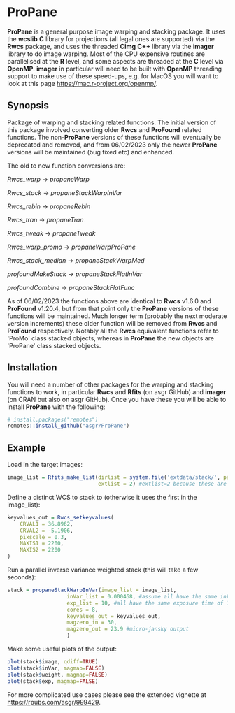 # ProPane

**ProPane** is a general purpose image warping and stacking package. It uses the **wcslib** **C** library for projections (all legal ones are supported) via the **Rwcs** package, and uses the threaded **Cimg** **C++** library via the **imager** library to do image warping. Most of the CPU expensive routines are parallelised at the **R** level, and some aspects are threaded at the **C** level via **OpenMP**. **imager** in particular will need to be built with **OpenMP** threading support to make use of these speed-ups, e.g. for MacOS you will want to look at this page https://mac.r-project.org/openmp/.

## Synopsis

Package of warping and stacking related functions. The initial version of this package involved converting older **Rwcs** and **ProFound** related functions. The non-**ProPane** versions of these functions will eventually be deprecated and removed, and from 06/02/2023 only the newer **ProPane** versions will be maintained (bug fixed etc) and enhanced.

The old to new function conversions are:

*Rwcs_warp* → *propaneWarp*

*Rwcs_stack* → *propaneStackWarpInVar*

*Rwcs_rebin* → *propaneRebin*

*Rwcs_tran* → *propaneTran*

*Rwcs_tweak* → *propaneTweak*

*Rwcs_warp_promo* → *propaneWarpProPane*

*Rwcs_stack_median* → *propaneStackWarpMed*

*profoundMakeStack* → *propaneStackFlatInVar*

*profoundCombine* → *propaneStackFlatFunc*

As of 06/02/2023 the functions above are identical to **Rwcs** v1.6.0 and **ProFound** v1.20.4, but from that point only the **ProPane** versions of these functions will be maintained. Much longer term (probably the next moderate version increments) these older function will be removed from **Rwcs** and **ProFound** respectively. Notably all the **Rwcs** equivalent functions refer to 'ProMo' class stacked objects, whereas in **ProPane** the new objects are 'ProPane' class stacked objects.

## Installation

You will need a number of other packages for the warping and stacking functions to work, in particular **Rwcs** and **Rfits** (on asgr GitHub) and **imager** (on CRAN but also on asgr GitHub). Once you have these you will be able to install **ProPane** with the following:

``` r
# install.packages("remotes")
remotes::install_github("asgr/ProPane")
```
## Example

Load in the target images:

```r
image_list = Rfits_make_list(dirlist = system.file('extdata/stack/', package="ProPane"),
                             extlist = 2) #extlist=2 because these are compressed images
```

Define a distinct WCS to stack to (otherwise it uses the first in the image_list):

```r
keyvalues_out = Rwcs_setkeyvalues(
    CRVAL1 = 36.8962,
    CRVAL2 = -5.1906,
    pixscale = 0.3,
    NAXIS1 = 2200,
    NAXIS2 = 2200
)
```

Run a parallel inverse variance weighted stack (this will take a few seconds):

```r
stack = propaneStackWarpInVar(image_list = image_list,
                   inVar_list = 0.000468, #assume all have the same inVar
                   exp_list = 10, #all have the same exposure time of 10s
                   cores = 8,
                   keyvalues_out = keyvalues_out,
                   magzero_in = 30,
                   magzero_out = 23.9 #micro-jansky output
                   )
```

Make some useful plots of the output:

```r
plot(stack$image, qdiff=TRUE)
plot(stack$inVar, magmap=FALSE)
plot(stack$weight, magmap=FALSE)
plot(stack$exp, magmap=FALSE)
```

For more complicated use cases please see the extended vignette at https://rpubs.com/asgr/999429.
